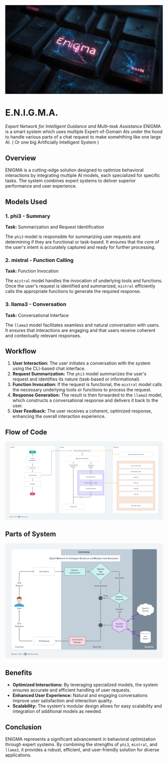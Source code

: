 <img src="Enigma_logo.jpeg" style="width:50em">
</img>

# E.N.I.G.M.A.

*Expert Network for Intelligent Guidance and Multi-task Assistance*
ENIGMA is a smart system which uses multiple Expert-of-Domain AIs under the hood to handle various parts of a chat request to make somehthing like one large AI. ( Or one big Artificially Intelligent System )

## Overview

ENIGMA is a cutting-edge solution designed to optimize behavioral interactions by integrating multiple AI models, each specialized for specific tasks. The system combines expert systems to deliver superior performance and user experience.

## Models Used

### 1. phi3 - Summary
**Task:** Summarization and Request Identification

The `phi3` model is responsible for summarizing user requests and determining if they are functional or task-based. It ensures that the core of the user's intent is accurately captured and ready for further processing.

### 2. mistral - Function Calling
**Task:** Function Invocation

The `mistral` model handles the invocation of underlying tools and functions. Once the user's request is identified and summarized, `mistral` efficiently calls the appropriate functions to generate the required response.

### 3. llama3 - Conversation
**Task:** Conversational Interface

The `llama3` model facilitates seamless and natural conversation with users. It ensures that interactions are engaging and that users receive coherent and contextually relevant responses.

## Workflow

1. **User Interaction:** The user initiates a conversation with the system using the CLI-based chat interface.
2. **Request Summarization:** The `phi3` model summarizes the user's request and identifies its nature (task-based or informational).
3. **Function Invocation:** If the request is functional, the `mistral` model calls the necessary underlying tools or functions to process the request.
4. **Response Generation:** The result is then forwarded to the `llama3` model, which constructs a conversational response and delivers it back to the user.
5. **User Feedback:** The user receives a coherent, optimized response, enhancing the overall interaction experience.

## Flow of Code
![Flow of Code - Tech Stack](<Flow of Code.png>)

## Parts of System
![Technology Stack](<System Diagram.png>)

## Benefits

- **Optimized Interactions:** By leveraging specialized models, the system ensures accurate and efficient handling of user requests.
- **Enhanced User Experience:** Natural and engaging conversations improve user satisfaction and interaction quality.
- **Scalability:** The system's modular design allows for easy scalability and integration of additional models as needed.

## Conclusion

ENIGMA represents a significant advancement in behavioral optimization through expert systems. By combining the strengths of `phi3`, `mistral`, and `llama3`, it provides a robust, efficient, and user-friendly solution for diverse applications.
